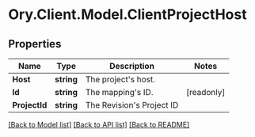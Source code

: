 # Ory.Client.Model.ClientProjectHost

## Properties

Name | Type | Description | Notes
------------ | ------------- | ------------- | -------------
**Host** | **string** | The project&#39;s host. | 
**Id** | **string** | The mapping&#39;s ID. | [readonly] 
**ProjectId** | **string** | The Revision&#39;s Project ID | 

[[Back to Model list]](../README.md#documentation-for-models) [[Back to API list]](../README.md#documentation-for-api-endpoints) [[Back to README]](../README.md)

